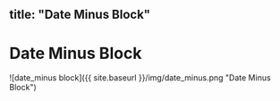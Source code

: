 title: "Date Minus Block"
---
# Date Minus Block
![date_minus block]({{ site.baseurl }}/img/date_minus.png "Date Minus Block")